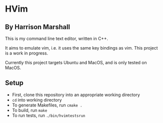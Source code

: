 # HVim

## By Harrison Marshall

This is my command line text editor, written in C++.

It aims to emulate vim, i.e. it uses the same key bindings as vim.
This project is a work in progress.

Currently this project targets Ubuntu and MacOS, and is only tested on MacOS.

## Setup

 - First, clone this repository into an appropriate working directory
 - ``cd`` into working directory
 - To generate Makefiles, run ``cmake .``
 - To build, run ``make``
 - To run tests, run ``./bin/hvimtestsrun``

